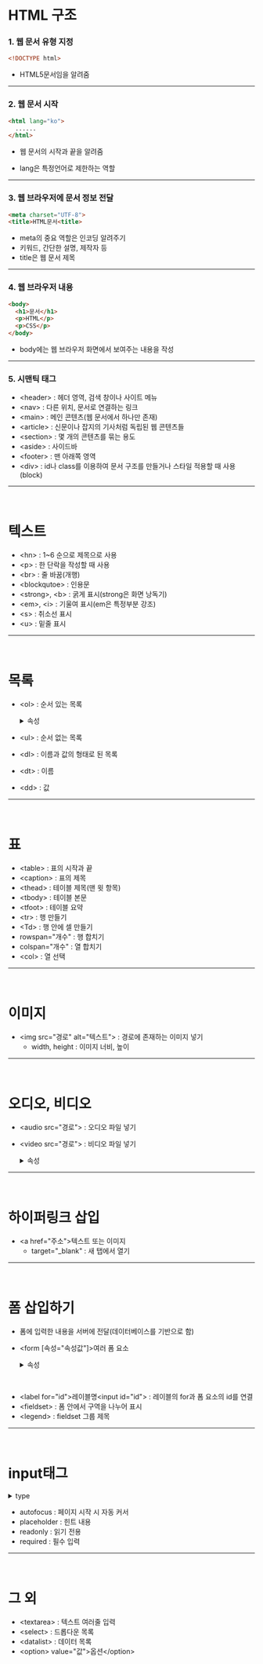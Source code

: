 # HTML 구조

### 1. 웹 문서 유형 지정

```html
<!DOCTYPE html>
```

- HTML5문서임을 알려줌

---

### 2. 웹 문서 시작

```html
<html lang="ko">
  ......
</html>
```

- 웹 문서의 시작과 끝을 알려줌

* lang은 특정언어로 제한하는 역할

---

### 3. 웹 브라우저에 문서 정보 전달

```html
<meta charset="UTF-8">
<title>HTML문서<title>
```

- meta의 중요 역할은 인코딩 알려주기
- 키워드, 간단한 설명, 제작자 등
- title은 웹 문서 제목

---

### 4. 웹 브라우저 내용

```html
<body>
  <h1>문서</h1>
  <p>HTML</p>
  <p>CSS</p>
</body>
```

- body에는 웹 브라우저 화면에서 보여주는 내용을 작성

---

### 5. 시맨틱 태그

- \<header> : 헤더 영역, 검색 창이나 사이트 메뉴
- \<nav> : 다른 위치, 문서로 연결하는 링크
- \<main> : 메인 콘텐츠(웹 문서에서 하나만 존재)
- \<article> : 신문이나 잡지의 기사처럼 독립된 웹 콘텐츠들
- \<section> : 몇 개의 콘텐츠를 묶는 용도
- \<aside> : 사이드바
- \<footer> : 맨 아래쪽 영역
- \<div> : id나 class를 이용하여 문서 구조를 만들거나 스타일 적용할 때 사용(block)

---

<br>

# 텍스트

- \<hn> : 1~6 순으로 제목으로 사용
- \<p> : 한 단락을 작성할 때 사용
- \<br> : 줄 바꿈(개행)
- \<blockqutoe> : 인용문
- \<strong>, \<b> : 굵게 표시(strong은 화면 낭독기)
- \<em>, \<i> : 기울여 표시(em은 특정부분 강조)
- \<s> : 취소선 표시
- \<u> : 밑줄 표시

---

<br>

# 목록

- \<ol> : 순서 있는 목록
  <details>
  <summary>속성</summary>

  - type = "1" : 숫자(기본값)
  - type = "a" : 영문 소문자
  - type = "A" : 영문 대문자
  - type = "i" : 로마 숫자 소문자
  - type = "I" : 로마 숫자 대문자
  </details>

- \<ul> : 순서 없는 목록
- \<dl> : 이름과 값의 형태로 된 목록
- \<dt> : 이름
- \<dd> : 값

---

<br>

# 표

- \<table> : 표의 시작과 끝
- \<caption> : 표의 제목
- \<thead> : 테이블 제목(맨 윗 항목)
- \<tbody> : 테이블 본문
- \<tfoot> : 테이블 요약
- \<tr> : 행 만들기
- \<Td> : 행 안에 셀 만들기
- rowspan="개수" : 행 합치기
- colspan="개수" : 열 합치기
- \<col> : 열 선택

---

<br>

# 이미지

- \<img src="경로" alt="텍스트"> : 경로에 존재하는 이미지 넣기
  - width, height : 이미지 너비, 높이

---

<br>

# 오디오, 비디오

- \<audio src="경로"> : 오디오 파일 넣기
- \<video src="경로"> : 비디오 파일 넣기
  <details>
  <summary>속성</summary>

  - controls : 재생하거나 정지 가능
  - autoplay : 자동 실행
  - loop : 반복 재생
  - muted : 소리 제거
  </details>

---

<br>

# 하이퍼링크 삽입

- \<a href="주소">텍스트 또는 이미지</a>
  - target="\_blank" : 새 탭에서 열기

---

<br>

# 폼 삽입하기

- 폼에 입력한 내용을 서버에 전달(데이터베이스를 기반으로 함)

* \<form [속성="속성값"]>여러 폼 요소</form>
    <details>
    <summary>속성</summary>

  - method : 서버 쪽 프로그램으로 어떻게 넘길지
    - get : 256~4096byte, 입력 내용이 그대로 드러남
    - post : 길이 제한 X, 내용 드러나지않음
  - name : 자바스크립트로 폼을 제어할 때 사용할 폼의 이름
  - action : 폼 태그 안의 내용을 처리할 서버 프로그램
  - autocomplete(="on") : 자동완성기능
    </details>

<br>

- \<label for="id">레이블명\<input id="id"></label> : 레이블의 for과 폼 요소의 id를 연결
- \<fieldset> : 폼 안에서 구역을 나누어 표시
- \<legend> : fieldset 그룹 제목

---

<br>

# input태그

<details>
<summary>type</summary>

- text : 텍스트
- password : 비밀번호
- search : 검색
- url : URL주소
- email : 이메일 주소
- tel : 전화번호
- checkbox : 체크 박스(2개 이상)
  - value : 서버에 넘겨줄 값
- radio : 1개만 선택 가능
  - radio의 name들은 통일
- number : 숫자 스핀 박스
- range : 숫자 조절 슬라이드 막대
- date : 연, 월, 일
- month : 연, 월
- week : 연, 주
- time : 시, 분, 초 등
- datetime : 국제표준 기준
- datetime-local : 사용자 지역 기준
- submit : 전송 버튼
- reset : 리셋 버튼
- image : submit 대신 사용할 이미지
</details>

* autofocus : 페이지 시작 시 자동 커서
* placeholder : 힌트 내용
* readonly : 읽기 전용
* required : 필수 입력

---

<br>

# 그 외

- \<textarea> : 텍스트 여러줄 입력
- \<select> : 드롭다운 목록
- \<datalist> : 데이터 목록
- \<option> value="값">옵션\</option>
